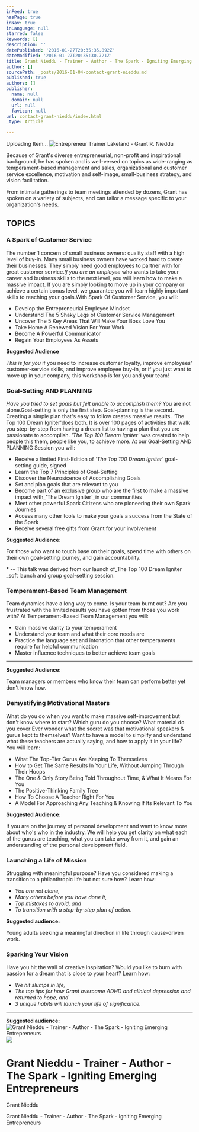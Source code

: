 ```yaml
---
inFeed: true
hasPage: true
inNav: true
inLanguage: null
starred: false
keywords: []
description: ''
datePublished: '2016-01-27T20:35:35.892Z'
dateModified: '2016-01-27T20:35:30.721Z'
title: Grant Nieddu - Trainer - Author - The Spark - Igniting Emerging Entrepreneurs
author: []
sourcePath: _posts/2016-01-04-contact-grant-nieddu.md
published: true
authors: []
publisher:
  name: null
  domain: null
  url: null
  favicon: null
url: contact-grant-nieddu/index.html
_type: Article

---
```

Uploading Item...
![Entrepreneur Trainer Lakeland - Grant R. Nieddu](https://the-grid-user-content.s3-us-west-2.amazonaws.com/43ad74f8-9af6-40db-87c4-787d41bcda9d.jpg)

Because of Grant's diverse entrepreneurial, non-profit and inspirational background, he has spoken and is well-versed on topics as wide-ranging as temperament-based management and sales, organizational and customer service excellence, motivation and self-image, small-business strategy, and vision facilitation.

From intimate gatherings to team meetings attended by dozens, Grant has spoken on a variety of subjects, and can tailor a message specific to your organization's needs.

## TOPICS

### A Spark of Customer Service

The number 1 concern of small business owners: quality staff with a high level of buy-in. Many small business owners have worked hard to create their businesses. They simply need good employees to partner with for great customer service._If you are an employee_ who wants to take your career and business skills to the next level, you will learn how to make a massive impact. If you are simply looking to move up in your company or achieve a certain bonus level, we guarantee you will learn highly important skills to reaching your goals.With Spark Of Customer Service, you will:

* Develop the Entrepreneurial Employee Mindset
* Understand The 5 Shaky Legs of Customer Service Management
* Uncover The 5 Key Areas That Will Make Your Boss Love You
* Take Home A Renewed Vision For Your Work
* Become A Powerful Communicator
* Regain Your Employees As Assets

**Suggested Audience**

_This is for you_ if you need to increase customer loyalty, improve employees' customer-service skills, and improve employee buy-in, or if you just want to move up in your company, this workshop is for you and your team!

### Goal-Setting AND PLANNING

_Have you tried to set goals but felt unable to accomplish them?_ You are not alone.Goal-setting is only the first step. Goal-planning is the second. Creating a simple plan that's easy to follow creates massive results. 'The Top 100 Dream Igniter'does both. It is over 100 pages of activities that walk you step-by-step from having a dream list to having a plan that you are passionate to accomplish. _'The Top 100 Dream Igniter'_ was created to help people this them, people like you, to achieve more. At our Goal-Setting AND PLANNING Session you will:

* Receive a limited First-Edition of _'The Top 100 Dream Igniter'_ goal-setting guide, signed
* Learn the Top 7 Principles of Goal-Setting
* Discover the Neurosicence of Accomplishing Goals
* Set and plan goals that are relevant to you
* Become part of an exclusive group who are the first to make a massive impact with_'The Dream Igniter'_in our communities
* Meet other powerful Spark Citizens who are pioneering their own Spark Journies
* Access many other tools to make your goals a success from the State of the Spark
* Receive several free gifts from Grant for your involvement

**Suggested Audience:**

For those who want to touch base on their goals, spend time with others on their own goal-setting journey, and gain accountability.

\* -- This talk was derived from our launch of_The Top 100 Dream Igniter _soft launch and group goal-setting session.

### Temperament-Based Team Management

Team dynamics have a long way to come. Is your team burnt out? Are you frustrated with the limited results you have gotten from those you work with? At Temperament-Based Team Management you will:

* Gain massive clarity to your temperament
* Understand your team and what their core needs are
* Practice the language set and intonation that other temperaments require for helpful communication
* Master influence techniques to better achieve team goals

****

**Suggested Audience:**

Team managers or members who know their team can perform better yet don't know how.

### Demystifying Motivational Masters

What do you do when you want to make massive self-improvement but don't know where to start? Which guru do you choose? What material do you cover Ever wonder what the secret was that motivational speakers & gurus kept to themselves? Want to have a model to simplify and understand what these teachers are actually saying, and how to apply it in your life? You will learn:

* What The Top-Tier Gurus Are Keeping To Themselves
* How to Get The Same Results In Your Life, Without Jumping Through Their Hoops
* The One & Only Story Being Told Throughout Time, & What It Means For You
* The Positive-Thinking Family Tree
* How To Choose A Teacher Right For You
* A Model For Approaching Any Teaching & Knowing If Its Relevant To You

**Suggested Audience:**

If you are on the journey of personal development and want to know more about who's who in the industry. We will help you get clarity on what each of the gurus are teaching, what you can take away from it, and gain an understanding of the personal development field.

### Launching a Life of Mission

Struggling with meaningful purpose? Have you considered making a transition to a philanthropic life but not sure how? Learn how:

* _You are not alone,_
* _Many others before you have done it,_
* _Top mistakes to avoid, and_
* _To transition with a step-by-step plan of action._

**Suggested audience:**

Young adults seeking a meaningful direction in life through cause-driven work.

### Sparking Your Vision

Have you hit the wall of creative inspiration? Would you like to burn with passion for a dream that is close to your heart? Learn how:

* _We hit slumps in life,_
* _The top tips for how Grant overcame ADHD and clinical depression and returned to hope, and_
* _3 unique habits will launch your life of significance._

****

**Suggested audience:**
![Grant Nieddu - Trainer - Author - The Spark - Igniting Emerging Entrepreneurs](https://the-grid-user-content.s3-us-west-2.amazonaws.com/56a6cc7d-60f9-4e7f-9602-78062c4b6be7.jpg)
![](https://imgflo.herokuapp.com/graph/vahj1ThiexotieMo/0c97696376f0a52c49094806596475f4/passthrough.jpg?height=600&input=https%3A%2F%2Fs3-us-west-2.amazonaws.com%2Fthe-grid-img%2Fp%2F06f67c984b95e39733931455fd961b0d18464bdb.jpg&width=600)

# Grant Nieddu - Trainer - Author - The Spark - Igniting Emerging Entrepreneurs

Grant Nieddu

Grant Nieddu - Trainer - Author - The Spark - Igniting Emerging Entrepreneurs